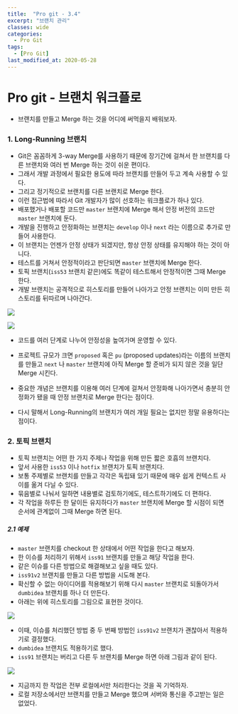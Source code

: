 ```yaml
---
title:  "Pro git - 3.4"
excerpt: "브랜치 관리"
classes: wide
categories:
  - Pro Git
tags:
  - [Pro Git]
last_modified_at: 2020-05-28
---
```




# Pro git - 브랜치 워크플로

* 브랜치를 만들고 Merge 하는 것을 어디에 써먹을지 배워보자.



### 1. Long-Running 브랜치

* Git은 꼼꼼하게 3-way Merge를 사용하기 때문에 장기간에 걸쳐서 한 브랜치를 다른 브랜치와 여러 번 Merge 하는 것이 쉬운 편이다.
* 그래서 개발 과정에서 필요한 용도에 따라 브랜치를 만들어 두고 계속 사용할 수 있다.
* 그리고 정기적으로 브랜치를 다른 브랜치로 Merge 한다.
* 이런 접근법에 따라서 Git 개발자가 많이 선호하는 워크플로가 하나 있다.
* 배포했거나 배포할 코드만 `master` 브랜치에 Merge 해서 안정 버전의 코드만 `master` 브랜치에 둔다.
* 개발을 진행하고 안정화하는 브랜치는 `develop` 이나 `next` 라는 이름으로 추가로 만들어 사용한다.
* 이 브랜치는 언젠가 안정 상태가 되겠지만, 항상 안정 상태를 유지해야 하는 것이 아니다.
* 테스트를 거쳐서 안정적이라고 판단되면 `master` 브랜치에 Merge 한다.
* 토픽 브랜치(`iss53` 브랜치 같은)에도 똑같이 테스트해서 안정적이면 그때 Merge 한다.
* 개발 브랜치는 공격적으로 히스토리를 만들어 나아가고 안정 브랜치는 이미 만든 히스토리를 뒤따르며 나아간다.

![]({{site.url}}/assets/images/git28.PNG)

![]({{site.url}}/assets/images/git29.PNG)

* 코드를 여러 단계로 나누어 안정성을 높여가며 운영할 수 있다.

* 프로젝트 규모가 크면 `proposed` 혹은 `pu` (proposed updates)라는 이름의 브랜치를 만들고 `next` 나 `master` 브랜치에 아직 Merge 할 준비가 되지 않은 것을 일단 Merge 시킨다.
* 중요한 개념은 브랜치를 이용해 여러 단계에 걸쳐서 안정화해 나아가면서 충분히 안정화가 됐을 때 안정 브랜치로 Merge 한다는 점이다.

* 다시 말해서 Long-Running의 브랜치가 여러 개일 필요는 없지만 정말 유용하다는 점이다.



### 2. 토픽 브랜치

* 토픽 브랜치는 어떤 한 가지 주제나 작업을 위해 만든 짧은 호흡의 브랜치다.
* 앞서 사용한 `iss53` 이나 `hotfix` 브랜치가 토픽 브랜치다.
* 보통 주제별로 브랜치를 만들고 각각은 독립돼 있기 때문에 매우 쉽게 컨텍스트 사이를 옮겨 다닐 수 있다.
* 묶음별로 나눠서 일하면 내용별로 검토하기에도, 테스트하기에도 더 편하다.
* 각 작업을 하루든 한 달이든 유지하다가 `master` 브랜치에 Merge 할 시점이 되면 순서에 관계없이 그때 Merge 하면 된다.

##### 2.1 예제

* `master` 브랜치를 checkout 한 상태에서 어떤 작업을 한다고 해보자.
* 한 이슈를 처리하기 위해서 `iss91` 브랜치를 만들고 해당 작업을 한다.
* 같은 이슈를 다른 방법으로 해결해보고 싶을 때도 있다.
* `iss91v2` 브랜치를 만들고 다른 방법을 시도해 본다.
* 확신할 수 없는 아이디어를 적용해보기 위해 다시 `master` 브랜치로 되돌아가서 `dumbidea` 브랜치를 하나 더 만든다.
* 아래는 위에 히스토리를 그림으로 표현한 것이다.

![]({{site.url}}/assets/images/git30.PNG)



* 이때, 이슈를 처리했던 방법 중 두 번째 방법인 `iss91v2` 브랜치가 괜찮아서 적용하기로 결정했다. 
* `dumbidea` 브랜치도 적용하기로 했다.
* `iss91` 브랜치는 버리고 다른 두 브랜치를 Merge 하면 아래 그림과 같이 된다.

![]({{site.url}}/assets/images/git31.PNG)



* 지금까지 한 작업은 전부 로컬에서만 처리한다는 것을 꼭 기억하자.
* 로컬 저장소에서만 브랜치를 만들고 Merge 했으며 서버와 통신을 주고받는 일은 없었다.



































